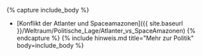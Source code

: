 {% capture include_body %}
- [Konflikt der Atlanter und Spaceamazonen]({{ site.baseurl }}/Weltraum/Politische_Lage/Atlanter_vs_SpaceAmazonen)
{% endcapture %}
{% include hinweis.md title="Mehr zur Politik" body=include_body %}